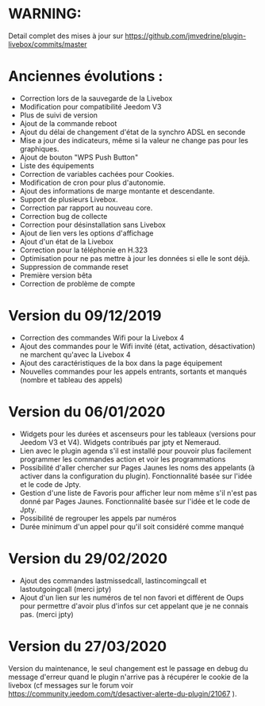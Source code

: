 
# WARNING:

Detail complet des mises à jour sur https://github.com/jmvedrine/plugin-livebox/commits/master

# Anciennes évolutions :

- Correction lors de la sauvegarde de la Livebox
- Modification pour compatibilité Jeedom V3
- Plus de suivi de version
- Ajout de la commande reboot
- Ajout du délai de changement d'état de la synchro ADSL en seconde
- Mise a jour des indicateurs, même si la valeur ne change pas pour les graphiques.
- Ajout de bouton "WPS Push Button"
- Liste des équipements
- Correction de variables cachées pour Cookies.
- Modification de cron pour plus d'autonomie.
- Ajout des informations de marge montante et descendante.
- Support de plusieurs Livebox.
- Correction par rapport au nouveau core.
- Correction bug de collecte
- Correction pour désinstallation sans Livebox
- Ajout de lien vers les options d'affichage
- Ajout d'un état de la Livebox
- Correction pour la téléphonie en H.323
- Optimisation pour ne pas mettre à jour les données si elle le sont déjà.
- Suppression de commande reset
- Première version bêta
- Correction de problème de compte

# Version du 09/12/2019

- Correction des commandes Wifi pour la Livebox 4
- Ajout des commandes pour le Wifi invité (état, activation, désactivation) ne marchent qu'avec la Livebox 4
- Ajout des caractéristiques de la box dans la page équipement
- Nouvelles commandes pour les appels entrants, sortants et manqués (nombre et tableau des appels)

# Version du 06/01/2020

- Widgets pour les durées et ascenseurs pour les tableaux (versions pour Jeedom V3 et V4). Widgets contribués par jpty et Nemeraud.
- Lien avec le plugin agenda s'il est installé pour pouvoir plus facilement programmer les commandes action et voir les programmations
- Possibilité d'aller chercher sur Pages Jaunes les noms des appelants (à activer dans la configuration du plugin). Fonctionnalité basée sur l'idée et le code de Jpty.
- Gestion d'une liste de Favoris pour afficher leur nom même s'il n'est pas donné par Pages Jaunes. Fonctionnalité basée sur l'idée et le code de Jpty.
- Possibilité de regrouper les appels par numéros
- Durée minimum d'un appel pour qu'il soit considéré comme manqué

# Version du 29/02/2020

- Ajout des commandes lastmissedcall, lastincomingcall et lastoutgoingcall (merci jpty)
- Ajout d'un lien sur les numéros de tel non favori et différent de Oups pour permettre d'avoir plus d'infos sur cet appelant que je ne connais pas. (merci jpty)

# Version du 27/03/2020

Version du maintenance, le seul changement est le passage en debug du message d'erreur quand le plugin n'arrive pas à récupérer le cookie de la livebox (cf messages sur le forum voir https://community.jeedom.com/t/desactiver-alerte-du-plugin/21067 ).
